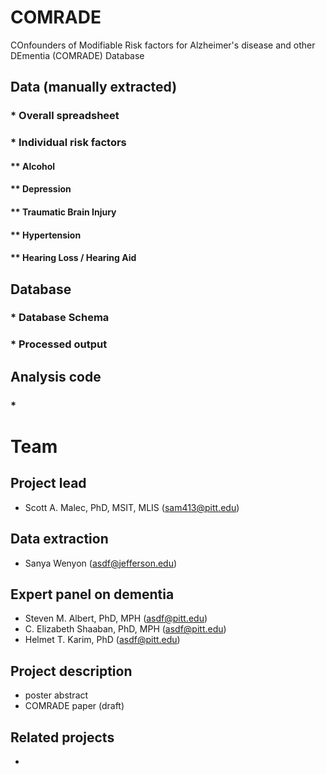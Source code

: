 # COMRADE
COnfounders of Modifiable Risk factors for Alzheimer's disease and other DEmentia (COMRADE) Database

## Data (manually extracted)
### * Overall spreadsheet 
### * Individual risk factors
#### ** Alcohol
#### ** Depression
#### ** Traumatic Brain Injury
#### ** Hypertension
#### ** Hearing Loss / Hearing Aid

## Database
### * Database Schema
### * Processed output

## Analysis code
### *
###

# Team

## Project lead
 * Scott A. Malec, PhD, MSIT, MLIS (sam413@pitt.edu)

## Data extraction
 * Sanya Wenyon (asdf@jefferson.edu)

## Expert panel on dementia
 * Steven M. Albert, PhD, MPH (asdf@pitt.edu)
 * C. Elizabeth Shaaban, PhD, MPH (asdf@pitt.edu)
 * Helmet T. Karim, PhD (asdf@pitt.edu)

## Project description
 * poster abstract
 * COMRADE paper (draft)

## Related projects
 * 
